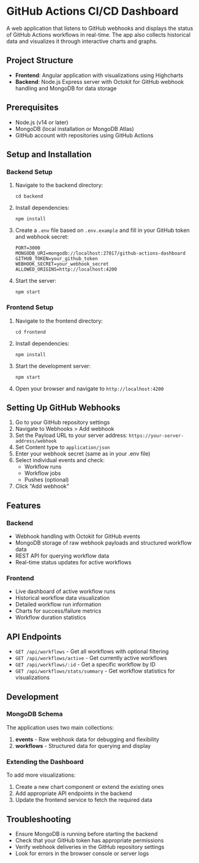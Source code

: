 # GitHub Actions CI/CD Dashboard

A web application that listens to GitHub webhooks and displays the status of GitHub Actions workflows in real-time. The app also collects historical data and visualizes it through interactive charts and graphs.

## Project Structure

- **Frontend**: Angular application with visualizations using Highcharts
- **Backend**: Node.js Express server with Octokit for GitHub webhook handling and MongoDB for data storage

## Prerequisites

- Node.js (v14 or later)
- MongoDB (local installation or MongoDB Atlas)
- GitHub account with repositories using GitHub Actions

## Setup and Installation

### Backend Setup

1. Navigate to the backend directory:
   ```
   cd backend
   ```

2. Install dependencies:
   ```
   npm install
   ```

3. Create a `.env` file based on `.env.example` and fill in your GitHub token and webhook secret:
   ```
   PORT=3000
   MONGODB_URI=mongodb://localhost:27017/github-actions-dashboard
   GITHUB_TOKEN=your_github_token
   WEBHOOK_SECRET=your_webhook_secret
   ALLOWED_ORIGINS=http://localhost:4200
   ```

4. Start the server:
   ```
   npm start
   ```

### Frontend Setup

1. Navigate to the frontend directory:
   ```
   cd frontend
   ```

2. Install dependencies:
   ```
   npm install
   ```

3. Start the development server:
   ```
   npm start
   ```

4. Open your browser and navigate to `http://localhost:4200`

## Setting Up GitHub Webhooks

1. Go to your GitHub repository settings
2. Navigate to Webhooks > Add webhook
3. Set the Payload URL to your server address: `https://your-server-address/webhook`
4. Set Content type to `application/json`
5. Enter your webhook secret (same as in your .env file)
6. Select individual events and check:
   - Workflow runs
   - Workflow jobs
   - Pushes (optional)
7. Click "Add webhook"

## Features

### Backend

- Webhook handling with Octokit for GitHub events
- MongoDB storage of raw webhook payloads and structured workflow data
- REST API for querying workflow data
- Real-time status updates for active workflows

### Frontend

- Live dashboard of active workflow runs
- Historical workflow data visualization
- Detailed workflow run information
- Charts for success/failure metrics
- Workflow duration statistics

## API Endpoints

- `GET /api/workflows` - Get all workflows with optional filtering
- `GET /api/workflows/active` - Get currently active workflows
- `GET /api/workflows/:id` - Get a specific workflow by ID
- `GET /api/workflows/stats/summary` - Get workflow statistics for visualizations

## Development

### MongoDB Schema

The application uses two main collections:

1. **events** - Raw webhook data for debugging and flexibility
2. **workflows** - Structured data for querying and display

### Extending the Dashboard

To add more visualizations:

1. Create a new chart component or extend the existing ones
2. Add appropriate API endpoints in the backend
3. Update the frontend service to fetch the required data

## Troubleshooting

- Ensure MongoDB is running before starting the backend
- Check that your GitHub token has appropriate permissions
- Verify webhook deliveries in the GitHub repository settings
- Look for errors in the browser console or server logs
